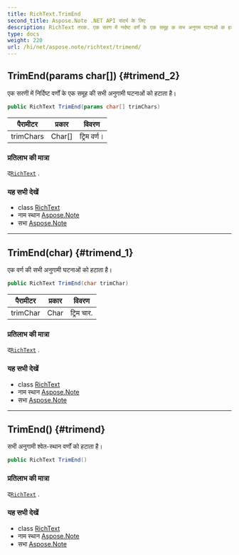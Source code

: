 ```yaml
---
title: RichText.TrimEnd
second_title: Aspose.Note .NET API संदर्भ के लिए
description: RichText तरक. एक सरण में नर्दष्ट वर्णं के एक समूह क सभ अनुगम घटनओं क हटत है
type: docs
weight: 220
url: /hi/net/aspose.note/richtext/trimend/
---
```

## TrimEnd(params char[]) {#trimend_2}

एक सरणी में निर्दिष्ट वर्णों के एक समूह की सभी अनुगामी घटनाओं को हटाता है।

```csharp
public RichText TrimEnd(params char[] trimChars)
```

| पैरामीटर | प्रकार | विवरण |
| --- | --- | --- |
| trimChars | Char[] | ट्रिम वर्ण। |

### प्रतिलाभ की मात्रा

द[`RichText`](../) .

### यह सभी देखें

* class [RichText](../)
* नाम स्थान [Aspose.Note](../../richtext/)
* सभा [Aspose.Note](../../../)

---

## TrimEnd(char) {#trimend_1}

एक वर्ण की सभी अनुगामी घटनाओं को हटाता है।

```csharp
public RichText TrimEnd(char trimChar)
```

| पैरामीटर | प्रकार | विवरण |
| --- | --- | --- |
| trimChar | Char | ट्रिम चार. |

### प्रतिलाभ की मात्रा

द[`RichText`](../) .

### यह सभी देखें

* class [RichText](../)
* नाम स्थान [Aspose.Note](../../richtext/)
* सभा [Aspose.Note](../../../)

---

## TrimEnd() {#trimend}

सभी अनुगामी श्वेत-स्थान वर्णों को हटाता है।

```csharp
public RichText TrimEnd()
```

### प्रतिलाभ की मात्रा

द[`RichText`](../) .

### यह सभी देखें

* class [RichText](../)
* नाम स्थान [Aspose.Note](../../richtext/)
* सभा [Aspose.Note](../../../)


